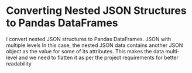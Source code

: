 # Converting Nested JSON Structures to Pandas DataFrames
I convert nested JSON structures to Pandas DataFrames.  JSON with multiple levels In this case, the nested JSON data contains another JSON object as the value for some of its attributes. This makes the data multi-level and we need to flatten it as per the project requirements for better readability
